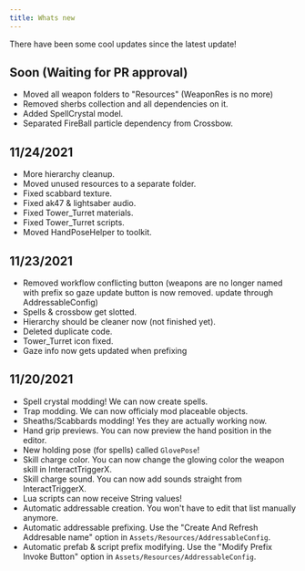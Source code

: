 ```yaml
---
title: Whats new
---
```


There have been some cool updates since the latest update!

## Soon (Waiting for PR approval)

* Moved all weapon folders to "Resources" (WeaponRes is no more)
* Removed sherbs collection and all dependencies on it.
* Added SpellCrystal model.
* Separated FireBall particle dependency from Crossbow.

## 11/24/2021

* More hierarchy cleanup.
* Moved unused resources to a separate folder.
* Fixed scabbard texture.
* Fixed ak47 & lightsaber audio.
* Fixed Tower_Turret materials.
* Fixed Tower_Turret scripts.
* Moved HandPoseHelper to toolkit.

## 11/23/2021

* Removed workflow conflicting button (weapons are no longer named with prefix so gaze update button is now removed. update through AddressableConfig)
* Spells & crossbow get slotted.
* Hierarchy should be cleaner now (not finished yet). 
* Deleted duplicate code. 
* Tower_Turret icon fixed.
* Gaze info now gets updated when prefixing

## 11/20/2021

* Spell crystal modding! We can now create spells.
* Trap modding. We can now officialy mod placeable objects.
* Sheaths/Scabbards modding! Yes they are actually working now.
* Hand grip previews. You can now preview the hand position in the editor.
* New holding pose (for spells) called `GlovePose`!
* Skill charge color. You can now change the glowing color the weapon skill in InteractTriggerX.
* Skill charge sound. You can now add sounds straight from InteractTriggerX.
* Lua scripts can now receive String values!
* Automatic addressable creation. You won't have to edit that list manually anymore.
* Automatic addressable prefixing. Use the "Create And Refresh Addresable name" option in `Assets/Resources/AddressableConfig`.
* Automatic prefab & script prefix modifying. Use the "Modify Prefix Invoke Button" option in `Assets/Resources/AddressableConfig`.
